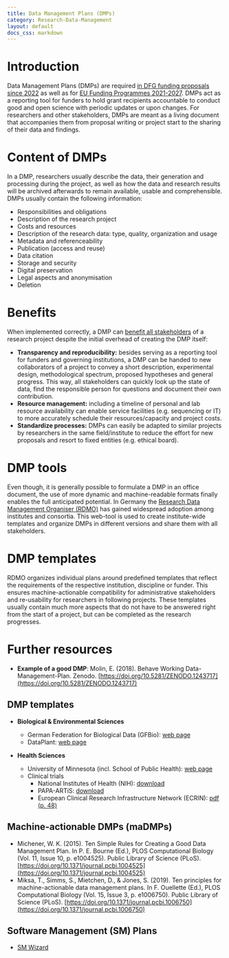 ```yaml
---
title: Data Management Plans (DMPs)
category: Research-Data-Management
layout: default
docs_css: markdown
---
```



# Introduction
Data Management Plans (DMPs) are required [in DFG funding proposals since 2022](https://www.dfg.de/en/research_funding/announcements_proposals/2022/info_wissenschaft_22_25/index.html) as well as for [EU Funding Programmes 2021-2027](https://ec.europa.eu/info/funding-tenders/opportunities/docs/2021-2027/common/guidance/aga_en.pdf). DMPs act as a reporting tool for funders to hold grant recipients accountable to conduct good and open science with periodic updates or upon changes. For researchers and other stakeholders, DMPs are meant as a living document that accompanies them from proposal writing or project start to the sharing of their data and findings.

# Content of DMPs
In a DMP, researchers usually describe the data, their generation and processing during the project, as well as how the data and research results will be archived afterwards to remain available, usable and comprehensible. DMPs usually contain the following information:
* Responsibilities and obligations
* Description of the research project
* Costs and resources
* Description of the research data: type, quality, organization and usage
* Metadata and referenceability
* Publication (access and reuse)
* Data citation
* Storage and security
* Digital preservation
* Legal aspects and anonymisation
* Deletion

# Benefits
When implemented correctly, a DMP can [benefit all stakeholders](https://doi.org/10.1371/journal.pcbi.1006750) of a research project despite the initial overhead of creating the DMP itself:

- **Transparency and reproducibility:** besides serving as a reporting tool for funders and governing institutions, a DMP can be handed to new collaborators of a project to convey a short description, experimental design, methodological spectrum, proposed hypotheses and general progress. This way, all stakeholders can quickly look up the state of data, find the responsible person for questions and document their own contribution.
- **Resource management:** including a timeline of personal and lab resource availability can enable service facilities (e.g. sequencing or IT) to more accurately schedule their resources/capacity and project costs.
- **Standardize processes:** DMPs can easily be adapted to similar projects by researchers in the same field/institute to reduce the effort for new proposals and resort to fixed entities (e.g. ethical board).

# DMP tools
Even though, it is generally possible to formulate a DMP in an office document, the use of more dynamic and machine-readable formats finally enables the full anticipated potential.
In Germany the [Research Data Management Organiser (RDMO)](https://rdmorganiser.github.io/) has gained widespread adoption among institutes and consortia.
This web-tool is used to create institute-wide templates and organize DMPs in different versions and share them with all stakeholders.

# DMP templates
RDMO organizes individual plans around predefined templates that reflect the requirements of the respective institution, discipline or funder.
This ensures machine-actionable compatibility for administrative stakeholders and re-usability for researchers in following projects.
These templates usually contain much more aspects that do not have to be answered right from the start of a project, but can be completed as the research progresses.

# Further resources
* **Example of a good DMP**: Molin, E. (2018). Behave Working Data-Management-Plan. Zenodo. [https://doi.org/10.5281/ZENODO.1243717](https://doi.org/10.5281/ZENODO.1243717)

## DMP templates
* **Biological & Environmental Sciences**
    * German Federation for Biological Data (GFBio): [web page](https://dmp.gfbio.org/)
    * DataPlant: [web page](https://nfdi4plants.de/dataplan/)

* **Health Sciences**
    * University of Minnesota (incl. School of Public Health): [web page](https://www.lib.umn.edu/services/data/dmp-examples)
    * Clinical trials
        * National Institutes of Health (NIH): [download](https://www.nidcr.nih.gov/sites/default/files/2018-03/clinical-data-management-plan-template_0.docx)
        * PAPA-ARTiS: [download](https://ec.europa.eu/research/participants/documents/downloadPublic?documentIds=080166e5b6899b9b&appId=PPGMS)
        * European Clinical Research Infrastructure Network (ECRIN): [pdf (p. 48)](https://ecrin.org/sites/default/files/Data%20centre%20certification/Standards%20v4%20201804.pdf)

## Machine-actionable DMPs (maDMPs)
* Michener, W. K. (2015). Ten Simple Rules for Creating a Good Data Management Plan. In P. E. Bourne (Ed.), PLOS Computational Biology (Vol. 11, Issue 10, p. e1004525). Public Library of Science (PLoS). [https://doi.org/10.1371/journal.pcbi.1004525](https://doi.org/10.1371/journal.pcbi.1004525)
* Miksa, T., Simms, S., Mietchen, D., & Jones, S. (2019). Ten principles for machine-actionable data management plans. In F. Ouellette (Ed.), PLOS Computational Biology (Vol. 15, Issue 3, p. e1006750). Public Library of Science (PLoS). [https://doi.org/10.1371/journal.pcbi.1006750](https://doi.org/10.1371/journal.pcbi.1006750)

## Software Management (SM) Plans
* [SM Wizard](https://smw.ds-wizard.org/)

